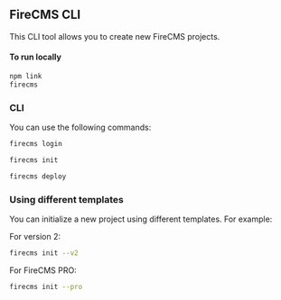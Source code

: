## FireCMS CLI

This CLI tool allows you to create new FireCMS projects.

#### To run locally

```bash
npm link
firecms
```

### CLI

You can use the following commands:

```bash
firecms login
```

```bash
firecms init
```

```bash
firecms deploy
```

### Using different templates
You can initialize a new project using different templates. For example:

For version 2:
```bash
firecms init --v2
```

For FireCMS PRO:
```bash
firecms init --pro
```
